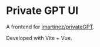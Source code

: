 # Private GPT UI

A frontend for [imartinez/privateGPT](https://github.com/imartinez/privateGPT).

Developed with Vite + Vue.